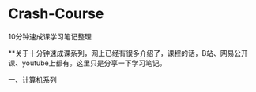 # Crash-Course
10分钟速成课学习笔记整理

**关于十分钟速成课系列，网上已经有很多介绍了，课程的话，B站、网易公开课、youtube上都有。这里只是分享一下学习笔记。

一、计算机系列
